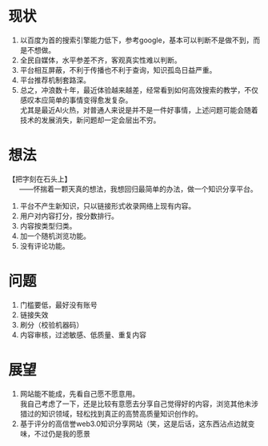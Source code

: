 # 现状
1. 以百度为首的搜索引擎能力低下，参考google，基本可以判断不是做不到，而是不想做。  
2. 全民自媒体，水平参差不齐，客观真实性难以判断。  
3. 平台相互屏蔽，不利于传播也不利于查询，知识孤岛日益严重。  
4. 平台推荐机制套路深。  
5. 总之，冲浪数十年，最近体验越来越差，经常看到如何高效搜索的教学，不仅感叹本应简单的事情变得愈发复杂。  
尤其是最近AI火热，对普通人来说是并不是一件好事情，上述问题可能会随着技术的发展消失，新问题却一定会层出不穷。
# 想法
【把字刻在石头上】  
&ensp; &ensp; ——怀揣着一颗天真的想法，我想回归最简单的办法，做一个知识分享平台。  
1. 平台不产生新知识，只以链接形式收录网络上现有内容。  
2. 用户对内容打分，按分数排行。  
3. 内容按类型归类。  
4. 加一个随机浏览功能。  
5. 没有评论功能。  
# 问题      
1. 门槛要低，最好没有账号  
2. 链接失效  
3. 刷分（校验机器码）  
4. 内容审核，过滤敏感、低质量、重复内容
# 展望
1. 网站能不能成，先看自己愿不愿意用。  
我自己考虑了一下，还是比较有意愿去分享自己觉得好的内容，浏览其他未涉猎过的知识领域，轻松找到真正的高赞高质量知识创作的。  
2. 基于评分的高信誉web3.0知识分享网站（笑，这是后话，这东西沾点边就变味，不过仍是我的愿景 
